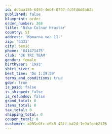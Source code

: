 ```yaml
---
id: dc9aa155-6493-4ebf-8f07-fc0fd6d4ab2a
published: false
blueprint: order
order_number: 368
title: 'Nika Colnar Hrastar'
country: SI
address: 'Komarna vas 11-'
zip: '8333'
city: Semič
phone: '041471475'
club: 'JK TRI TEAM'
gender: female
birthyear: '1993'
shirt_size: m
best_time: 'Do 1:39:59'
terms_and_conditions: true
gdpr: true
is_paid: false
is_shipped: false
is_refunded: false
grand_total: 0
items_total: 0
tax_total: 0
shipping_total: 0
coupon_total: 0
customer: a091c0fc-c6c8-48ff-b42d-1e9afebb2376
---
```

